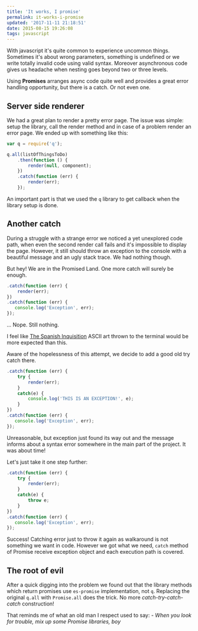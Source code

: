 ```yaml
---
title: 'It works, I promise'
permalink: it-works-i-promise
updated: '2017-11-11 21:18:51'
date: 2015-08-15 19:26:08
tags: javascript
---
```


With javascript it's quite common to experience uncommon things. Sometimes it's about wrong parameters, something is undefined or we write totally invalid code using valid syntax. Moreover asynchronous code gives us headache when nesting goes beyond two or three levels.
<!-- more -->

Using **Promises** arranges async code quite well and provides a great error handling opportunity, but there is a catch. Or not even one.

## Server side renderer
We had a great plan to render a pretty error page. The issue was simple: setup the library, call the render method and in case of a problem render an error page. We ended up with something like this:

```js
var q = require('q');

q.all(listOfThingsToDo)
    .then(function () {
        render(null, component);
    })
    .catch(function (err) {
        render(err);
    });
```

An important part is that we used the `q` library to get callback when the library setup is done.

## Another catch
During a struggle with a strange error we noticed a yet unexplored code path, when even the second render call fails and it's impossible to display the page. However, it still should throw an exception to the console with a beautiful message and an ugly stack trace. We had nothing though.

But hey! We are in the Promised Land. One more catch will surely be enough.

```js
.catch(function (err) {
    render(err);
})
.catch(function (err) {
   console.log('Exception', err);
});
```

... Nope. Still nothing. 

I feel like [The Spanish Inquisition](https://res.cloudinary.com/dx4fgzy3q/image/upload/v1439321371/joazv8fj14wvviiflwjx.png) ASCII art thrown to the terminal would be more expected than this.

Aware of the hopelessness of this attempt, we decide to add a good old try catch there.

```js
.catch(function (err) {
    try {
        render(err);
    }
    catch(e) {
        console.log('THIS IS AN EXCEPTION!', e);
    }
})
.catch(function (err) {
   console.log('Exception', err);
});
```

Unreasonable, but exception just found its way out and the message informs about a syntax error somewhere in the main part of the project. It was about time! 

Let's just take it one step further:

```js
.catch(function (err) {
    try {
        render(err);
    }
    catch(e) {
        throw e;
    }
})
.catch(function (err) {
   console.log('Exception', err);
});
```

Success! Catching error just to throw it again as walkaround is not something we want in code. However we got what we need, `catch` method of Promise receive exception object and each execution path is covered.

## The root of evil
After a quick digging into the problem we found out that the library methods which return promises use `es-promise` implementation, not `q`. Replacing the original `q.all` with `Promise.all` does the trick. No more *catch-try-catch-catch* construction!

That reminds me of what an old man I respect used to say: 
*- When you look for trouble, mix up some Promise libraries, boy*
